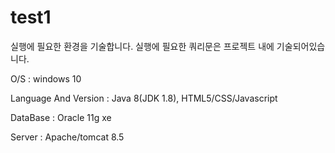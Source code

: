 # test1

실행에 필요한 환경을 기술합니다. 실행에 필요한 쿼리문은 프로젝트 내에 기술되어있습니다.

O/S : windows 10

Language And Version : Java 8(JDK 1.8), HTML5/CSS/Javascript

DataBase : Oracle 11g xe

Server : Apache/tomcat 8.5
